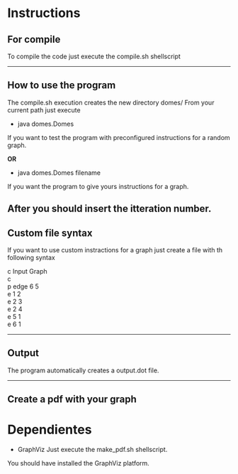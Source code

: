 Instructions
===
## For compile 

To compile the code just execute the compile.sh shellscript

---
## How to use the program

The compile.sh execution creates the new directory domes/
From your current path just execute 

* java domes.Domes 

If you want to test the program with preconfigured instructions for a random graph. 

**OR**

* java domes.Domes filename

If you want the program to give yours instructions for a graph. 

After you should insert the itteration number.
---
## Custom file syntax

If you want to use custom instractions for a graph just create a file with th following syntax

c Input Graph  
c  
p edge 6 5  
e 1 2  
e 2 3  
e 2 4  
e 5 1  
e 6 1  

---

## Output

The program automatically creates a output.dot file.

---
## Create a pdf with your graph
# Dependientes
* GraphViz
Just execute the make_pdf.sh shellscript.

You should have installed the GraphViz platform.
